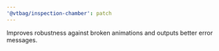 ```yaml
---
'@vtbag/inspection-chamber': patch
---
```


Improves robustness against broken animations and outputs better error messages.
